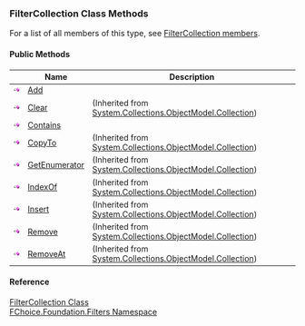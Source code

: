 ﻿### FilterCollection Class Methods

For a list of all members of this type, see [FilterCollection members](fcSDK~FChoice.Foundation.Filters.FilterCollection_members.md).

#### Public Methods

|   | Name | Description |
| --- | --- | --- |
| ![Public Method](dotnetimages/publicMethod.png) | [Add](fcSDK~FChoice.Foundation.Filters.FilterCollection~Add.md) |   |
| ![Public Method](dotnetimages/publicMethod.png) | [Clear](#) | (Inherited from [System.Collections.ObjectModel.Collection<Filter>](#)) |
| ![Public Method](dotnetimages/publicMethod.png) | [Contains](fcSDK~FChoice.Foundation.Filters.FilterCollection~Contains.md) |   |
| ![Public Method](dotnetimages/publicMethod.png) | [CopyTo](#) | (Inherited from [System.Collections.ObjectModel.Collection<Filter>](#)) |
| ![Public Method](dotnetimages/publicMethod.png) | [GetEnumerator](#) | (Inherited from [System.Collections.ObjectModel.Collection<Filter>](#)) |
| ![Public Method](dotnetimages/publicMethod.png) | [IndexOf](#) | (Inherited from [System.Collections.ObjectModel.Collection<Filter>](#)) |
| ![Public Method](dotnetimages/publicMethod.png) | [Insert](#) | (Inherited from [System.Collections.ObjectModel.Collection<Filter>](#)) |
| ![Public Method](dotnetimages/publicMethod.png) | [Remove](#) | (Inherited from [System.Collections.ObjectModel.Collection<Filter>](#)) |
| ![Public Method](dotnetimages/publicMethod.png) | [RemoveAt](#) | (Inherited from [System.Collections.ObjectModel.Collection<Filter>](#)) |





#### Reference

[FilterCollection Class](fcSDK~FChoice.Foundation.Filters.FilterCollection.md)  
[FChoice.Foundation.Filters Namespace](fcSDK~FChoice.Foundation.Filters_namespace.md)